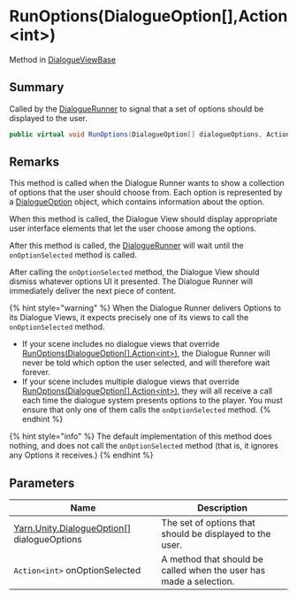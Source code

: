 # RunOptions(DialogueOption\[],Action\<int>)

Method in [DialogueViewBase](yarn.unity.dialogueviewbase.md)

## Summary

Called by the [DialogueRunner](yarn.unity.dialoguerunner.md) to signal that a set of options should be displayed to the user.

```csharp
public virtual void RunOptions(DialogueOption[] dialogueOptions, Action<int> onOptionSelected)
```

## Remarks

This method is called when the Dialogue Runner wants to show a collection of options that the user should choose from. Each option is represented by a [DialogueOption](yarn.unity.dialogueoption.md) object, which contains information about the option.

When this method is called, the Dialogue View should display appropriate user interface elements that let the user choose among the options.

After this method is called, the [DialogueRunner](yarn.unity.dialoguerunner.md) will wait until the `onOptionSelected` method is called.

After calling the `onOptionSelected` method, the Dialogue View should dismiss whatever options UI it presented. The Dialogue Runner will immediately deliver the next piece of content.

{% hint style="warning" %}
When the Dialogue Runner delivers Options to its Dialogue Views, it expects precisely one of its views to call the `onOptionSelected` method.

* If your scene includes no dialogue views that override [RunOptions(DialogueOption\[\],Action\<int>)](yarn.unity.dialogueviewbase.runoptions.md), the Dialogue Runner will never be told which option the user selected, and will therefore wait forever.
* If your scene includes multiple dialogue views that override [RunOptions(DialogueOption\[\],Action\<int>)](yarn.unity.dialogueviewbase.runoptions.md), they will all receive a call each time the dialogue system presents options to the player. You must ensure that only one of them calls the `onOptionSelected` method.
{% endhint %}

{% hint style="info" %}
The default implementation of this method does nothing, and does not call the `onOptionSelected` method (that is, it ignores any Options it receives.)
{% endhint %}

## Parameters

| Name                                                                          | Description                                                        |
| ----------------------------------------------------------------------------- | ------------------------------------------------------------------ |
| [Yarn.Unity.DialogueOption\[\]](yarn.unity.dialogueoption.md) dialogueOptions | The set of options that should be displayed to the user.           |
| `Action<int>` onOptionSelected                                                | A method that should be called when the user has made a selection. |
